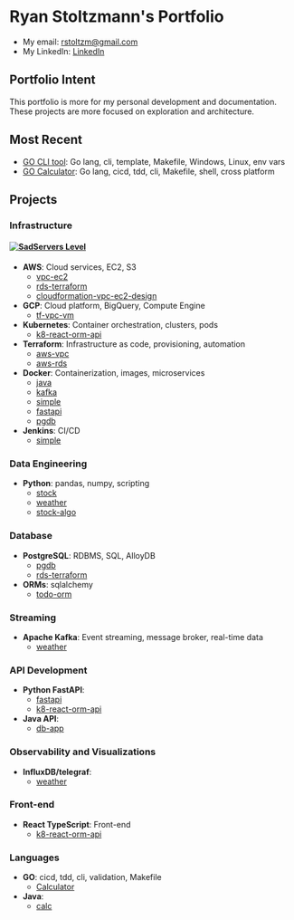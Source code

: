 # Ryan Stoltzmann's Portfolio

* My email: <rstoltzm@gmail.com>
* My LinkedIn: [LinkedIn](https://www.linkedin.com/in/ryan-stoltzmann/)

## Portfolio Intent
<p>
This portfolio is more for my personal development and documentation. These projects are more focused on exploration and architecture.
</p>

## Most Recent
- [GO CLI tool](https://github.com/rstoltzm-profile/go-boilerplate/tree/main/go-cli-files): Go lang, cli, template, Makefile, Windows, Linux, env vars
- [GO Calculator](https://github.com/rstoltzm-profile/go-calculator): Go lang, cicd, tdd, cli, Makefile, shell, cross platform

## Projects

### Infrastructure
#### [![SadServers Level](https://img.shields.io/badge/SadServers-Advanced-7B1FA2?style=for-the-badge&labelColor=FFC400&logo=terraform&logoColor=1A237E&logoSize=auto)](https://sadservers.com)
- **AWS**: Cloud services, EC2, S3
  - [vpc-ec2](https://github.com/rstoltzm-profile/terraform-aws-vpc-ec2)
  - [rds-terraform](https://github.com/rstoltzm-profile/terraform-aws-rds-simple)
  - [cloudformation-vpc-ec2-design](https://github.com/rstoltzm-profile/aws-cloudformation-project)
- **GCP**: Cloud platform, BigQuery, Compute Engine
  - [tf-vpc-vm](https://github.com/rstoltzm-profile/gcp-tf-vpc-vm-simple/tree/main) 
- **Kubernetes**: Container orchestration, clusters, pods
  - [k8-react-orm-api](https://github.com/rstoltzm-profile/kubernetes-react-orm-db)
- **Terraform**: Infrastructure as code, provisioning, automation
  - [aws-vpc](https://github.com/rstoltzm-profile/terraform-aws-vpc-ec2)
  - [aws-rds](https://github.com/rstoltzm-profile/terraform-aws-rds-simple)
- **Docker**: Containerization, images, microservices
  - [java](https://github.com/rstoltzm-profile/java-docker-db-app/tree/main)
  - [kafka](https://github.com/rstoltzm-profile/docker-kafka-project)
  - [simple](https://github.com/rstoltzm-profile/docker-testing)
  - [fastapi](https://github.com/rstoltzm-profile/python-fastapi-todolist)
  - [pgdb](https://github.com/rstoltzm-profile/container-postgres-stockdata)
- **Jenkins**: CI/CD
  - [simple](https://github.com/rstoltzm-profile/simple-python-pyinstaller-app)

### Data Engineering
- **Python**: pandas, numpy, scripting
  - [stock](https://github.com/rstoltzm-profile/container-postgres-stockdata)
  - [weather](https://github.com/rstoltzm-profile/weather-data-engineering)
  - [stock-algo](https://github.com/rstoltzm-profile/backtrader_app_2)

### Database
- **PostgreSQL**: RDBMS, SQL, AlloyDB
  - [pgdb](https://github.com/rstoltzm-profile/container-postgres-stockdata)
  - [rds-terraform](https://github.com/rstoltzm-profile/terraform-aws-rds-simple)
- **ORMs**: sqlalchemy
  - [todo-orm](https://github.com/rstoltzm-profile/python-fastapi-todolist)

### Streaming
- **Apache Kafka**: Event streaming, message broker, real-time data
  - [weather](https://github.com/rstoltzm-profile/weather-data-engineering)

### API Development
- **Python FastAPI**:
  - [fastapi](https://github.com/rstoltzm-profile/python-fastapi-todolist)
  - [k8-react-orm-api](https://github.com/rstoltzm-profile/kubernetes-react-orm-db)
- **Java API**:
  - [db-app](https://github.com/rstoltzm-profile/java-docker-db-app)

### Observability and Visualizations
- **InfluxDB/telegraf**:
  - [weather](https://github.com/rstoltzm-profile/weather-data-engineering)

### Front-end
- **React TypeScript**: Front-end
  - [k8-react-orm-api](https://github.com/rstoltzm-profile/kubernetes-react-orm-db)

### Languages
- **GO**: cicd, tdd, cli, validation, Makefile
  - [Calculator](https://github.com/rstoltzm-profile/go-calculator)
- **Java**:
  - [calc](https://github.com/rstoltzm-profile/java-calculator)

